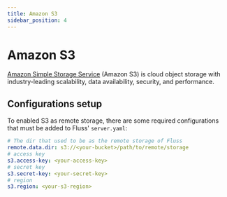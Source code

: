 ```yaml
---
title: Amazon S3
sidebar_position: 4
---
```


<!--
 Licensed to the Apache Software Foundation (ASF) under one
 or more contributor license agreements.  See the NOTICE file
 distributed with this work for additional information
 regarding copyright ownership.  The ASF licenses this file
 to you under the Apache License, Version 2.0 (the
 "License"); you may not use this file except in compliance
 with the License.  You may obtain a copy of the License at

      http://www.apache.org/licenses/LICENSE-2.0

 Unless required by applicable law or agreed to in writing, software
 distributed under the License is distributed on an "AS IS" BASIS,
 WITHOUT WARRANTIES OR CONDITIONS OF ANY KIND, either express or implied.
 See the License for the specific language governing permissions and
 limitations under the License.
-->

# Amazon S3

[Amazon Simple Storage Service](http://aws.amazon.com/s3/) (Amazon S3) is cloud object storage with industry-leading scalability, data availability, security, and performance.

## Configurations setup

To enabled S3 as remote storage, there are some required configurations that must be added to Fluss' `server.yaml`:

```yaml
# The dir that used to be as the remote storage of Fluss
remote.data.dir: s3://<your-bucket>/path/to/remote/storage
# access key
s3.access-key: <your-access-key>
# secret key
s3.secret-key: <your-secret-key>
# region
s3.region: <your-s3-region>
```
